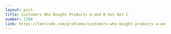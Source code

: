 ```yaml
---
layout: post
title: Customers Who Bought Products A and B but Not C
number: 1398
link: https://leetcode.com/problems/customers-who-bought-products-a-and-b-but-not-c
---
```

